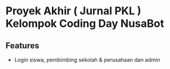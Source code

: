 
# Proyek Akhir ( Jurnal PKL ) Kelompok Coding Day NusaBot

## Features
- Login siswa, pembimbing sekolah & perusahaan dan admin
